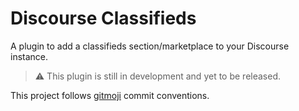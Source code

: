 # Discourse Classifieds

A plugin to add a classifieds section/marketplace to your Discourse instance.

> ⚠️ This plugin is still in development and yet to be released.

This project follows [gitmoji](https://gitmoji.dev/) commit conventions.